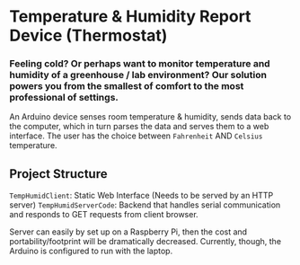 
# Temperature & Humidity Report Device (Thermostat)


### Feeling cold? Or perhaps want to monitor temperature and humidity of a greenhouse / lab environment? Our solution powers you from the smallest of comfort to the most professional of settings.

An Arduino device senses room temperature & humidity, sends data back to the computer, which in turn parses the data and serves them to a web interface.
The user has the choice between `Fahrenheit` AND `Celsius` temperature.

## Project Structure

`TempHumidClient`: Static Web Interface (Needs to be served by an HTTP server)
`TempHumidServerCode`: Backend that handles serial communication and responds to GET requests from client browser.

Server can easily by set up on a Raspberry Pi, then the cost and portability/footprint will be dramatically decreased. Currently, though, the Arduino is configured to run with the laptop.
